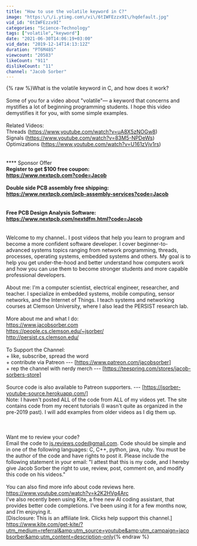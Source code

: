 ```yaml
---
title: "How to use the volatile keyword in C?"
image: "https:\/\/i.ytimg.com\/vi\/6tIWFEzzx9I\/hqdefault.jpg"
vid_id: "6tIWFEzzx9I"
categories: "Science-Technology"
tags: ["volatile","keyword"]
date: "2021-06-30T14:06:19+03:00"
vid_date: "2019-12-14T14:13:12Z"
duration: "PT6M48S"
viewcount: "20583"
likeCount: "911"
dislikeCount: "11"
channel: "Jacob Sorber"
---
```

{% raw %}What is the volatile keyword in C, and how does it work?<br /><br />Some of you for a video about &quot;volatile&quot;— a keyword that concerns and mystifies a lot of beginning programming students. I hope this video demystifies it for you, with some simple examples.<br /><br />Related Videos:<br />Threads (<a rel="nofollow" target="blank" href="https://www.youtube.com/watch?v=uA8X5zNOGw8)">https://www.youtube.com/watch?v=uA8X5zNOGw8)</a><br />Signals (<a rel="nofollow" target="blank" href="https://www.youtube.com/watch?v=83M5-NPDeWs)">https://www.youtube.com/watch?v=83M5-NPDeWs)</a><br />Optimizations (<a rel="nofollow" target="blank" href="https://www.youtube.com/watch?v=U161zVjv1rs)">https://www.youtube.com/watch?v=U161zVjv1rs)</a> <br /><br /><br />**** Sponsor Offer ****<br />Register to get $100 free coupon:<br /><a rel="nofollow" target="blank" href="https://www.nextpcb.com?code=Jacob">https://www.nextpcb.com?code=Jacob</a><br /><br />Double side PCB assembly free shipping:<br /><a rel="nofollow" target="blank" href="https://www.nextpcb.com/pcb-assembly-services?code=Jacob">https://www.nextpcb.com/pcb-assembly-services?code=Jacob</a><br /><br /><br />Free PCB Design Analysis Software:<br /><a rel="nofollow" target="blank" href="https://www.nextpcb.com/nextdfm.html?code=Jacob">https://www.nextpcb.com/nextdfm.html?code=Jacob</a><br />****<br /><br />Welcome to my channel.. I post videos that help you learn to program and become a more confident software developer. I cover beginner-to-advanced systems topics ranging from network programming, threads, processes, operating systems, embedded systems and others. My goal is to help you get under-the-hood and better understand how computers work and how you can use them to become stronger students and more capable professional developers.<br /><br />About me: I'm a computer scientist, electrical engineer, researcher, and teacher. I specialize in embedded systems, mobile computing, sensor networks, and the Internet of Things. I teach systems and networking courses at Clemson University, where I also lead the PERSIST research lab. <br /><br />More about me and what I do:<br /><a rel="nofollow" target="blank" href="https://www.jacobsorber.com">https://www.jacobsorber.com</a><br /><a rel="nofollow" target="blank" href="https://people.cs.clemson.edu/~jsorber/">https://people.cs.clemson.edu/~jsorber/</a><br /><a rel="nofollow" target="blank" href="http://persist.cs.clemson.edu/">http://persist.cs.clemson.edu/</a><br /><br />To Support the Channel:<br />+ like, subscribe, spread the word<br />+ contribute via Patreon --- [<a rel="nofollow" target="blank" href="https://www.patreon.com/jacobsorber]">https://www.patreon.com/jacobsorber]</a><br />+ rep the channel with nerdy merch --- [<a rel="nofollow" target="blank" href="https://teespring.com/stores/jacob-sorbers-store]">https://teespring.com/stores/jacob-sorbers-store]</a><br /><br />Source code is also available to Patreon supporters. --- [<a rel="nofollow" target="blank" href="https://jsorber-youtube-source.herokuapp.com/]">https://jsorber-youtube-source.herokuapp.com/]</a><br />Note: I haven't posted ALL of the code from ALL of my videos yet. The site contains code from my recent tutorials (I wasn't quite as organized in the pre-2019 past). I will add examples from older videos as I dig them up.<br /><br /><br /><br />Want me to review your code?<br />Email the code to js.reviews.code@gmail.com. Code should be simple and in one of the following languages: C, C++, python, java, ruby. You must be the author of the code and have rights to post it. Please include the following statement in your email: &quot;I attest that this is my code, and I hereby give Jacob Sorber the right to use, review, post, comment on, and modify this code on his videos.&quot;<br /><br />You can also find more info about code reviews here.<br /><a rel="nofollow" target="blank" href="https://www.youtube.com/watch?v=k2K2HVg4Arc">https://www.youtube.com/watch?v=k2K2HVg4Arc</a><br />I’ve also recently been using Kite, a free new AI coding assistant, that provides better code completions. I’ve been using it for a few months now, and I’m enjoying it.<br />[Disclosure: This is an affiliate link. Clicks help support this channel.]<br /><a rel="nofollow" target="blank" href="https://www.kite.com/get-kite/?utm_medium=referral&amp;utm_source=youtube&amp;utm_campaign=jacobsorber&amp;utm_content=description-only">https://www.kite.com/get-kite/?utm_medium=referral&amp;utm_source=youtube&amp;utm_campaign=jacobsorber&amp;utm_content=description-only</a>{% endraw %}
